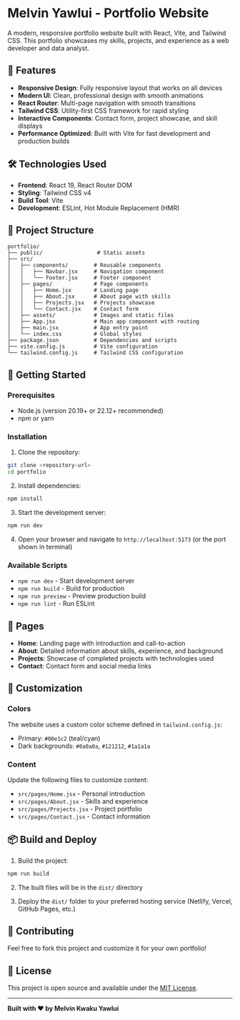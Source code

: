# Melvin Yawlui - Portfolio Website

A modern, responsive portfolio website built with React, Vite, and Tailwind CSS. This portfolio showcases my skills, projects, and experience as a web developer and data analyst.

## 🚀 Features

- **Responsive Design**: Fully responsive layout that works on all devices
- **Modern UI**: Clean, professional design with smooth animations
- **React Router**: Multi-page navigation with smooth transitions
- **Tailwind CSS**: Utility-first CSS framework for rapid styling
- **Interactive Components**: Contact form, project showcase, and skill displays
- **Performance Optimized**: Built with Vite for fast development and production builds

## 🛠️ Technologies Used

- **Frontend**: React 19, React Router DOM
- **Styling**: Tailwind CSS v4
- **Build Tool**: Vite
- **Development**: ESLint, Hot Module Replacement (HMR)

## 📁 Project Structure

```
portfolio/
├── public/                 # Static assets
├── src/
│   ├── components/        # Reusable components
│   │   ├── Navbar.jsx     # Navigation component
│   │   └── Footer.jsx     # Footer component
│   ├── pages/             # Page components
│   │   ├── Home.jsx       # Landing page
│   │   ├── About.jsx      # About page with skills
│   │   ├── Projects.jsx   # Projects showcase
│   │   └── Contact.jsx    # Contact form
│   ├── assets/            # Images and static files
│   ├── App.jsx            # Main app component with routing
│   ├── main.jsx           # App entry point
│   └── index.css          # Global styles
├── package.json           # Dependencies and scripts
├── vite.config.js         # Vite configuration
└── tailwind.config.js     # Tailwind CSS configuration
```

## 🚀 Getting Started

### Prerequisites

- Node.js (version 20.19+ or 22.12+ recommended)
- npm or yarn

### Installation

1. Clone the repository:
```bash
git clone <repository-url>
cd portfolio
```

2. Install dependencies:
```bash
npm install
```

3. Start the development server:
```bash
npm run dev
```

4. Open your browser and navigate to `http://localhost:5173` (or the port shown in terminal)

### Available Scripts

- `npm run dev` - Start development server
- `npm run build` - Build for production
- `npm run preview` - Preview production build
- `npm run lint` - Run ESLint

## 📱 Pages

- **Home**: Landing page with introduction and call-to-action
- **About**: Detailed information about skills, experience, and background
- **Projects**: Showcase of completed projects with technologies used
- **Contact**: Contact form and social media links

## 🎨 Customization

### Colors
The website uses a custom color scheme defined in `tailwind.config.js`:
- Primary: `#00e1c2` (teal/cyan)
- Dark backgrounds: `#0a0a0a`, `#121212`, `#1a1a1a`

### Content
Update the following files to customize content:
- `src/pages/Home.jsx` - Personal introduction
- `src/pages/About.jsx` - Skills and experience
- `src/pages/Projects.jsx` - Project portfolio
- `src/pages/Contact.jsx` - Contact information

## 📦 Build and Deploy

1. Build the project:
```bash
npm run build
```

2. The built files will be in the `dist/` directory

3. Deploy the `dist/` folder to your preferred hosting service (Netlify, Vercel, GitHub Pages, etc.)

## 🤝 Contributing

Feel free to fork this project and customize it for your own portfolio!

## 📄 License

This project is open source and available under the [MIT License](LICENSE).

---

**Built with ❤️ by Melvin Kwaku Yawlui**